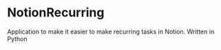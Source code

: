 # NotionRecurring
Application to make it easier to make recurring tasks in Notion. Written in Python
